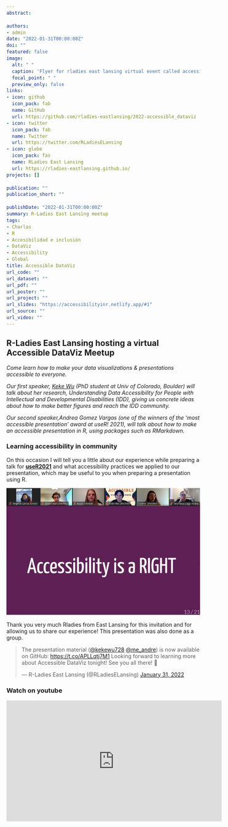 ```yaml
---
abstract: 

authors:
- admin
date: "2022-01-31T00:00:00Z"
doi: ""
featured: false
image:
  alt: " "
  caption: 'Flyer for rladies east lansing virtual event called accessible data vis for January 31st at 5pm EST with headshot of speakers Keke Wu and Andrea Gomez with the rladies logo '
  focal_point: " "
  preview_only: false
links:
- icon: github
  icon_pack: fab
  name: GitHub 
  url: https://github.com/rladies-eastlansing/2022-accessible_dataviz
- icon: twitter
  icon_pack: fab
  name: Twitter 
  url: https://twitter.com/RLadiesELansing
- icon: globe
  icon_pack: fas
  name: RLadies East Lansing
  url: https://rladies-eastlansing.github.io/
projects: []

publication: ""
publication_short: ""

publishDate: "2022-01-31T00:00:00Z"
summary: R-Ladies East Lansing meetup
tags:
- Charlas 
- R
- Accesibilidad e inclusión
- DataViz
- Accessibility
- Global
title: Accessible DataViz
url_code: ""
url_dataset: ""
url_pdf: ""
url_poster: ""
url_project: ""
url_slides: "https://accessibilityinr.netlify.app/#1"
url_source: ""
url_video: ""
---
```



## R-Ladies East Lansing hosting a virtual Accessible DataViz Meetup


_Come learn how to make your data visualizations & presentations accessible to everyone._

_Our first speaker, [Keke Wu](https://www.kekewu.me/) (PhD student at Univ of Colorado, Boulder) will talk about her research, Understanding Data Accessibility for People with Intellectual and Developmental Disabilities (IDD), giving us concrete ideas about how to make better figures and reach the IDD community._


_Our second speaker,Andrea Gomez Vargas (one of the winners of the ‘most accessible presentation’ award at useR! 2021), will talk about how to make an accessible presentation in R, using packages such as RMarkdown._

### Learning accessibility in community

On this occasion I will tell you a little about our experience while preparing a talk for [**useR2021**](https://soyandrea.netlify.app/publication/user2021/) and what accessibility practices we applied to our presentation, which may be useful to you when preparing a presentation using R. 

![Picture of the virtual meetup with the headshots of the event hosts: Janani, kayla and Stephanie with speakers Keke and Andrea. Where they are sharing a screen that shows the phrase: accessibility is a right.](images/dataviz.jpeg)


Thank you very much Rladies from East Lansing for this invitation and for allowing us to share our experience! This presentation was also done as a group. 

<blockquote class="twitter-tweet"><p lang="en" dir="ltr">The presentation material (<a href="https://twitter.com/kekewu728?ref_src=twsrc%5Etfw">@kekewu728</a> <a href="https://twitter.com/me_andre?ref_src=twsrc%5Etfw">@me_andre</a>) is now available on GitHub: <a href="https://t.co/APLLqtj7M1">https://t.co/APLLqtj7M1</a> Looking forward to learning more about Accessible DataViz tonight! See you all there! 🙌</p>&mdash; R-Ladies East Lansing (@RLadiesELansing) <a href="https://twitter.com/RLadiesELansing/status/1488157260719087616?ref_src=twsrc%5Etfw">January 31, 2022</a></blockquote> <script async src="https://platform.twitter.com/widgets.js" charset="utf-8"></script>


### Watch on youtube 


<iframe width="560" height="315" src="https://www.youtube.com/embed/RrKB1xLPXY8" title="YouTube video player" frameborder="0" allow="accelerometer; autoplay; clipboard-write; encrypted-media; gyroscope; picture-in-picture" allowfullscreen></iframe>
